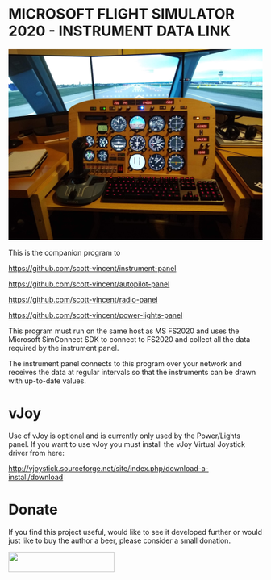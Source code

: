 # MICROSOFT FLIGHT SIMULATOR 2020 - INSTRUMENT DATA LINK

![Screenshot](Screenshot.jpg)

This is the companion program to

  https://github.com/scott-vincent/instrument-panel
  
  https://github.com/scott-vincent/autopilot-panel
  
  https://github.com/scott-vincent/radio-panel
  
  https://github.com/scott-vincent/power-lights-panel

This program must run on the same host as MS FS2020 and uses the Microsoft SimConnect SDK to connect to FS2020 and collect all the data required by the instrument panel.

The instrument panel connects to this program over your network and receives the data at regular intervals so that the instruments can be drawn with up-to-date values.

# vJoy

Use of vJoy is optional and is currently only used by the Power/Lights panel. If you want to use vJoy you must install the vJoy Virtual Joystick driver from here:

http://vjoystick.sourceforge.net/site/index.php/download-a-install/download

# Donate

If you find this project useful, would like to see it developed further or would just like to buy the author a beer, please consider a small donation.

[<img src="donate.svg" width="210" height="40">](https://paypal.me/scottvincent2020)
